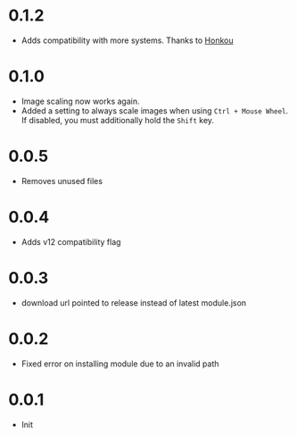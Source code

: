 # 0.1.2
- Adds compatibility with more systems. Thanks to [Honkou](https://github.com/Honkou) 

# 0.1.0
- Image scaling now works again.
- Added a setting to always scale images when using `Ctrl + Mouse Wheel`. If disabled, you must additionally hold the `Shift` key.

# 0.0.5
- Removes unused files

# 0.0.4
- Adds v12 compatibility flag

# 0.0.3
- download url pointed to release instead of latest module.json 

# 0.0.2
- Fixed error on installing module due to an invalid path 

# 0.0.1
- Init
